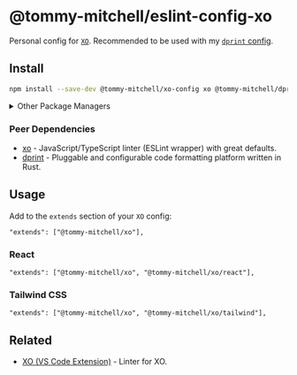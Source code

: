 # @tommy-mitchell/eslint-config-xo

Personal config for [`XO`](https://github.com/xojs/xo). Recommended to be used with my [`dprint` config](https://github.com/tommy-mitchell/dprint-config).

## Install

```sh
npm install --save-dev @tommy-mitchell/xo-config xo @tommy-mitchell/dprint-config dprint
```

<details>
<summary>Other Package Managers</summary>

```sh
yarn add --dev @tommy-mitchell/xo-config xo @tommy-mitchell/dprint-config dprint
```

</details>

### Peer Dependencies

- [xo](https://github.com/xojs/xo) - JavaScript/TypeScript linter (ESLint wrapper) with great defaults.
- [dprint](https://github.com/dprint/dprint) - Pluggable and configurable code formatting platform written in Rust.

## Usage

Add to the `extends` section of your `XO` config:

```jsonc
"extends": ["@tommy-mitchell/xo"],
```

### React

```jsonc
"extends": ["@tommy-mitchell/xo", "@tommy-mitchell/xo/react"],
```

### Tailwind CSS

```jsonc
"extends": ["@tommy-mitchell/xo", "@tommy-mitchell/xo/tailwind"],
```

## Related

- [XO (VS Code Extension)](https://marketplace.visualstudio.com/items?itemName=samverschueren.linter-xo) - Linter for XO.
